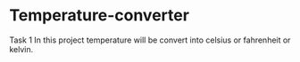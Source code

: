 # Temperature-converter
Task 1
In this project temperature will be convert into celsius or fahrenheit or kelvin.
